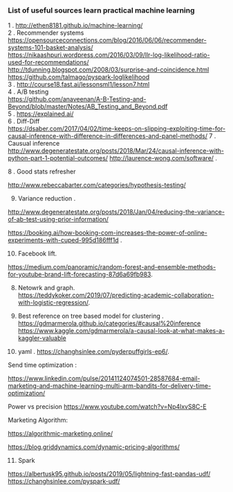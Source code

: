 ### List of useful sources learn practical machine learning 

1 . http://ethen8181.github.io/machine-learning/  
2 . Recommender systems  
https://opensourceconnections.com/blog/2016/06/06/recommender-systems-101-basket-analysis/  
https://nikaashpuri.wordpress.com/2016/03/09/llr-log-likelihood-ratio-used-for-recommendations/  
http://tdunning.blogspot.com/2008/03/surprise-and-coincidence.html  
https://github.com/talmago/pyspark-loglikelihood  
3 . http://course18.fast.ai/lessonsml1/lesson7.html  
4 . A/B testing   
https://github.com/anaveenan/A-B-Testing-and-Beyond/blob/master/Notes/AB_Testing_and_Beyond.pdf  
5 . https://explained.ai/  
6 . Diff-Diff  
https://dsaber.com/2017/04/02/time-keeps-on-slipping-exploiting-time-for-causal-inference-with-difference-in-differences-and-panel-methods/
7 . Causual inference  
http://www.degeneratestate.org/posts/2018/Mar/24/causal-inference-with-python-part-1-potential-outcomes/
http://laurence-wong.com/software/ .    

8 . Good stats refresher 

http://www.rebeccabarter.com/categories/hypothesis-testing/   

9. Variance reduction .    

http://www.degeneratestate.org/posts/2018/Jan/04/reducing-the-variance-of-ab-test-using-prior-information/

https://booking.ai/how-booking-com-increases-the-power-of-online-experiments-with-cuped-995d186fff1d .  



10. Facebook lift. 

https://medium.com/panoramic/random-forest-and-ensemble-methods-for-youtube-brand-lift-forecasting-87d6a69fb983.  


8. Netowrk and graph.  
https://teddykoker.com/2019/07/predicting-academic-collaboration-with-logistic-regression/.  


10. Best reference on tree based model for clustering . 
https://gdmarmerola.github.io/categories/#causal%20inference
https://www.kaggle.com/gdmarmerola/a-causal-look-at-what-makes-a-kaggler-valuable

11. yaml   . 
https://changhsinlee.com/pyderpuffgirls-ep6/.  

Send time optimization :

https://www.linkedin.com/pulse/20141124074501-28587684-email-marketing-and-machine-learning-multi-arm-bandits-for-delivery-time-optimization/


Power vs precision
https://www.youtube.com/watch?v=Np4lxvS8C-E


Marketing Algorithm:

https://algorithmic-marketing.online/

https://blog.griddynamics.com/dynamic-pricing-algorithms/


11. Spark    

https://albertusk95.github.io/posts/2019/05/lightning-fast-pandas-udf/
https://changhsinlee.com/pyspark-udf/    





